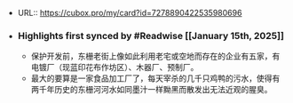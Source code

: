 - URL:: https://cubox.pro/my/card?id=7278890422535980696
- ### Highlights first synced by #Readwise [[January 15th, 2025]]
    - 保护开发前，东栅老街上像如此利用老宅或空地而存在的企业有五家，有电镀厂（现蓝印花布作坊区）、木器厂、预制厂。
    - 最大的要算是一家食品加工厂了，每天宰杀的几千只鸡鸭的污水，使得有两千年历史的东栅河河水如同墨汁一样黝黑而散发出无法近观的腥臭。
